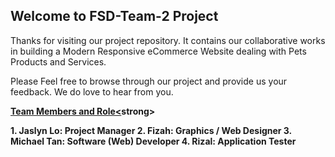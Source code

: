 ## Welcome to FSD-Team-2 Project 

Thanks for visiting our project repository. It contains our collaborative works in building a Modern Responsive eCommerce Website dealing with Pets Products and Services. 

Please Feel free to browse through our project and provide us your feedback. We do love to hear from you.

<strong><ins>Team Members and Role<</ins>strong>

<p>
 1.  Jaslyn Lo: Project Manager
 2.  Fizah: Graphics / Web Designer
 3.  Michael Tan: Software (Web) Developer
 4.  Rizal: Application Tester
</p>
